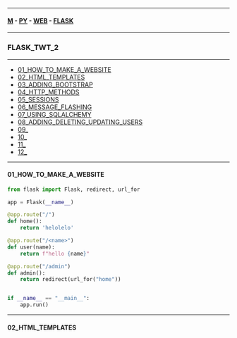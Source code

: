 
---

#### [M](https://github.com/ttltrk/TTT/blob/master/menu.md) - [PY](https://github.com/ttltrk/TTT/blob/master/PY/PY.md) - [WEB](https://github.com/ttltrk/TTT/blob/master/PY/WEB/WEB.md) - [FLASK](https://github.com/ttltrk/TTT/blob/master/PY/WEB/FLASK/FLASK.md)

---

### FLASK_TWT_2

---

* [01_HOW_TO_MAKE_A_WEBSITE](#01_HOW_TO_MAKE_A_WEBSITE)
* [02_HTML_TEMPLATES](#02_HTML_TEMPLATES)
* [03_ADDING_BOOTSTRAP](#03_ADDING_BOOTSTRAP)
* [04_HTTP_METHODS](#04_HTTP_METHODS)
* [05_SESSIONS](#05_SESSIONS)
* [06_MESSAGE_FLASHING](#06_MESSAGE_FLASHING)
* [07_USING_SQLALCHEMY](#07_USING_SQLALCHEMY)
* [08_ADDING_DELETING_UPDATING_USERS](#08_ADDING_DELETING_UPDATING_USERS)
* [09_](#09_)
* [10_](#10_)
* [11_](#11_)
* [12_](#12_)

---

#### 01_HOW_TO_MAKE_A_WEBSITE

```py
from flask import Flask, redirect, url_for

app = Flask(__name__)

@app.route("/")
def home():
    return 'helolelo'

@app.route("/<name>")
def user(name):
    return f"hello {name}"

@app.route("/admin")
def admin():
    return redirect(url_for("home"))


if __name__ == "__main__":
    app.run()
```

---

#### 02_HTML_TEMPLATES
